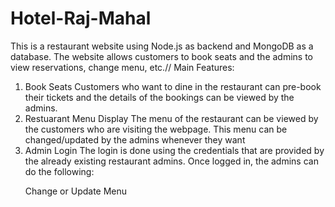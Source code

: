 # Hotel-Raj-Mahal
This is a restaurant website using Node.js as backend and MongoDB as a database.
 The website allows customers to book seats and the admins to view reservations, change menu, etc.//
 Main Features:
 1. Book Seats
 Customers who want to dine in the restaurant can pre-book their tickets and the details of the bookings can be viewed by the admins.
 2. Restuarant Menu Display
 The menu of the restaurant can be viewed by the customers who are visiting the webpage. This menu can be changed/updated by the admins whenever they want
 3. Admin Login
 The login is done using the credentials that are provided by the already existing restaurant admins.
 Once logged in, the admins can do the following:
 <ul> Change or Update Menu
 <ul> 
